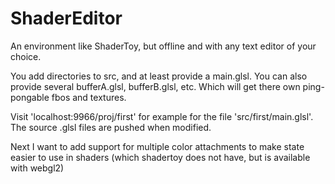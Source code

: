 # ShaderEditor

An environment like ShaderToy, but offline and with any text editor of your choice.

You add directories to src, and at least provide a main.glsl. You can also provide several bufferA.glsl, bufferB.glsl, etc.
Which will get there own ping-pongable fbos and textures.

Visit 'localhost:9966/proj/first' for example for the file 'src/first/main.glsl'.
The source .glsl files are pushed when modified.

Next I want to add support for multiple color attachments to make state easier to use in shaders (which
shadertoy does not have, but is available with webgl2)
